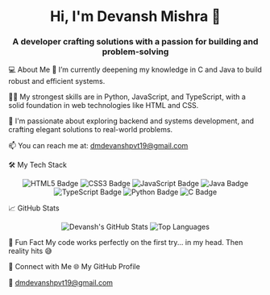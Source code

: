 <h1 align="center">Hi, I'm Devansh Mishra 👋</h1>
<h3 align="center">A developer crafting solutions with a passion for building and problem-solving</h3>

💻 About Me
🌱 I’m currently deepening my knowledge in C and Java to build robust and efficient systems.

👨‍💻 My strongest skills are in Python, JavaScript, and TypeScript, with a solid foundation in web technologies like HTML and CSS.

🚀 I'm passionate about exploring backend and systems development, and crafting elegant solutions to real-world problems.

📫 You can reach me at: dmdevanshpvt19@gmail.com

🛠️ My Tech Stack
<div align="center">
<img src="https://img.shields.io/badge/HTML5-E34F26?style=for-the-badge&logo=html5&logoColor=white" alt="HTML5 Badge">
<img src="https://img.shields.io/badge/CSS3-1572B6?style=for-the-badge&logo=css3&logoColor=white" alt="CSS3 Badge">
<img src="https://img.shields.io/badge/JavaScript-F7DF1E?style=for-the-badge&logo=javascript&logoColor=black" alt="JavaScript Badge">
<img src="https://img.shields.io/badge/Java-ED8B00?style=for-the-badge&logo=openjdk&logoColor=white" alt="Java Badge">
<img src="https://img.shields.io/badge/TypeScript-007ACC?style=for-the-badge&logo=typescript&logoColor=white" alt="TypeScript Badge">
<img src="https://img.shields.io/badge/Python-3776AB?style=for-the-badge&logo=python&logoColor=white" alt="Python Badge">
<img src="https://img.shields.io/badge/C-A8B9CC?style=for-the-badge&logo=c&logoColor=black" alt="C Badge">
</div>

📈 GitHub Stats
<div align="center">
<img src="https://github-readme-stats.vercel.app/api?username=dmdevansh19&show_icons=true&theme=radical" alt="Devansh's GitHub Stats">
<img src="https://github-readme-stats.vercel.app/api/top-langs/?username=dmdevansh19&layout=compact&theme=radical" alt="Top Languages">
</div>

🤪 Fun Fact
My code works perfectly on the first try... in my head. Then reality hits 😅

🔗 Connect with Me
🌐 My GitHub Profile

📧 dmdevanshpvt19@gmail.com
